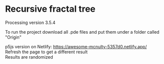 # Recursive fractal tree

Processing version 3.5.4

To run the project download all .pde files and put them under a folder called "Origin"

p5js version on Netlify: https://awesome-mcnulty-5357d0.netlify.app/ <br/>
Refresh the page to get a different result<br/>
Results are randomized
